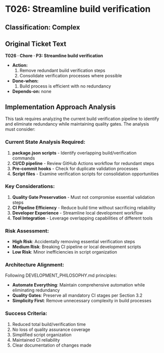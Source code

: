 # T026: Streamline build verification

## Classification: Complex

## Original Ticket Text

**T026 · Chore · P3: Streamline build verification**

- **Action:**
  1. Remove redundant build verification steps
  2. Consolidate verification processes where possible
- **Done-when:**
  1. Build process is efficient with no redundancy
- **Depends-on:** none

## Implementation Approach Analysis

This task requires analyzing the current build verification pipeline to identify and eliminate redundancy while maintaining quality gates. The analysis must consider:

### Current State Analysis Required:

1. **package.json scripts** - Identify overlapping build/verification commands
2. **CI/CD pipeline** - Review GitHub Actions workflow for redundant steps
3. **Pre-commit hooks** - Check for duplicate validation processes
4. **Script files** - Examine verification scripts for consolidation opportunities

### Key Considerations:

1. **Quality Gate Preservation** - Must not compromise essential validation steps
2. **CI Pipeline Efficiency** - Reduce build time without sacrificing reliability
3. **Developer Experience** - Streamline local development workflow
4. **Tool Integration** - Leverage overlapping capabilities of different tools

### Risk Assessment:

- **High Risk**: Accidentally removing essential verification steps
- **Medium Risk**: Breaking CI pipeline or local development scripts
- **Low Risk**: Minor inefficiencies in script organization

### Architecture Alignment:

Following DEVELOPMENT_PHILOSOPHY.md principles:

- **Automate Everything**: Maintain comprehensive automation while eliminating redundancy
- **Quality Gates**: Preserve all mandatory CI stages per Section 3.2
- **Simplicity First**: Remove unnecessary complexity in build processes

### Success Criteria:

1. Reduced total build/verification time
2. No loss of quality assurance coverage
3. Simplified script organization
4. Maintained CI reliability
5. Clear documentation of changes made
